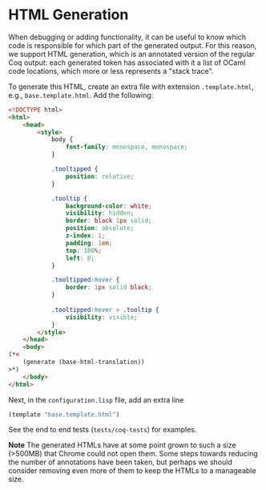 # HTML Generation

When debugging or adding functionality, it can be useful to know which code is responsible for which part of the generated output.
For this reason, we support HTML generation, which is an annotated version of the regular Coq output:
each generated token has associated with it a list of OCaml code locations, which more or less represents a "stack trace".

To generate this HTML, create an extra file with extension `.template.html`, e.g., `base.template.html`.
Add the following:

```html
<!DOCTYPE html>
<html>
    <head>
        <style>
            body {
                font-family: monospace, monospace;
            }

            .tooltipped {
                position: relative;
            }

            .tooltip {
                background-color: white;
                visibility: hidden;
                border: black 1px solid;
                position: absolute;
                z-index: 1;
                padding: 1em;
                top: 100%;
                left: 0;
            }

            .tooltipped:hover {
                border: 1px solid black;
            }
            
            .tooltipped:hover > .tooltip {
                visibility: visible;
            }
        </style>
    </head>
    <body>
(*<
    (generate (base-html-translation))
>*)
    </body>
</html>
```

Next, in the `configuration.lisp` file, add an extra line

```lisp
(template "base.template.html")
```

See the end to end tests (`tests/coq-tests`) for examples.

**Note**
The generated HTMLs have at some point grown to such a size (>500MB) that Chrome could not open them.
Some steps towards reducing the number of annotations have been taken, but perhaps we should
consider removing even more of them to keep the HTMLs to a manageable size.
